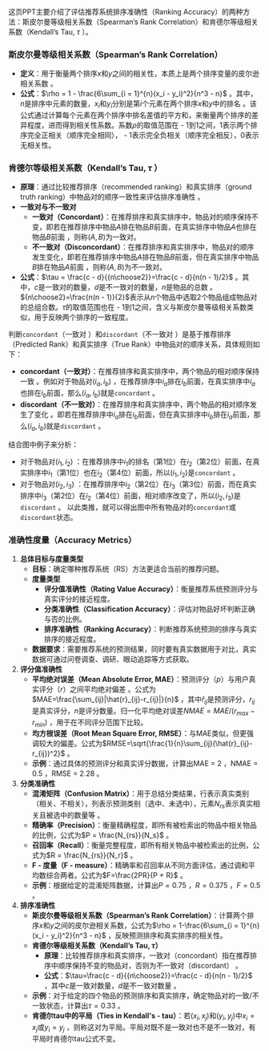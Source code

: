 
这页PPT主要介绍了评估推荐系统排序准确性（Ranking Accuracy）的两种方法：斯皮尔曼等级相关系数（Spearman’s Rank Correlation）和肯德尔等级相关系数（Kendall’s Tau, $\tau$ ）。

### 斯皮尔曼等级相关系数（Spearman’s Rank Correlation）
- **定义**：用于衡量两个排序$x$和$y$之间的相关性，本质上是两个排序变量的皮尔逊相关系数 。
- **公式**：$\rho = 1 - \frac{6\sum_{i = 1}^{n}(x_i - y_i)^2}{n^3 - n}$ 。其中，$n$是排序中元素的数量，$x_i$和$y_i$分别是第$i$个元素在两个排序$x$和$y$中的排名 。该公式通过计算每个元素在两个排序中排名差值的平方和，来衡量两个排序的差异程度，进而得到相关性系数。系数$\rho$的取值范围在 - 1到1之间，1表示两个排序完全正相关（顺序完全相同）， - 1表示完全负相关（顺序完全相反），0表示无相关性。

### 肯德尔等级相关系数（Kendall’s Tau, $\tau$ ）
- **原理**：通过比较推荐排序（recommended ranking）和真实排序（ground truth ranking）中物品对的顺序一致性来评估排序准确性 。
- **一致对与不一致对**
    - **一致对（Concordant）**：在推荐排序和真实排序中，物品对的顺序保持不变，即若在推荐排序中物品$A$排在物品$B$前面，在真实排序中物品$A$也排在物品$B$前面 ，则称$(A,B)$为一致对。
    - **不一致对（Disconcordant）**：在推荐排序和真实排序中，物品对的顺序发生变化，即若在推荐排序中物品$A$排在物品$B$前面，但在真实排序中物品$B$排在物品$A$前面 ，则称$(A,B)$为不一致对。
- **公式**：$\tau = \frac{c - d}{{n\choose2}}=\frac{c - d}{n(n - 1)/2}$ 。其中，$c$是一致对的数量，$d$是不一致对的数量，$n$是物品的总数 。${n\choose2}=\frac{n(n - 1)}{2}$表示从$n$个物品中选取2个物品组成物品对的总组合数。$\tau$的取值范围也在 - 1到1之间，含义与斯皮尔曼等级相关系数类似，用于反映两个排序的一致程度。 

判断`concordant`（一致对 ）和`discordant`（不一致对 ）是基于推荐排序（Predicted Rank）和真实排序（True Rank）中物品对的顺序关系，具体规则如下：
- **concordant（一致对）**：在推荐排序和真实排序中，两个物品的相对顺序保持一致 。例如对于物品对$(i_a, i_b)$ ，在推荐排序中$i_a$排在$i_b$前面，在真实排序中$i_a$也排在$i_b$前面，那么$(i_a, i_b)$就是`concordant` 。
- **discordant（不一致对）**：在推荐排序和真实排序中，两个物品的相对顺序发生了变化 。即若在推荐排序中$i_a$排在$i_b$前面，但在真实排序中$i_b$排在$i_a$前面，那么$(i_a, i_b)$就是`discordant` 。

结合图中例子来分析：
- 对于物品对$(i_1, i_2)$ ：在推荐排序中$i_1$的排名（第1位）在$i_2$（第2位）前面，在真实排序中$i_1$（第1位）也在$i_2$（第4位）前面，所以$(i_1, i_2)$是`concordant` 。 
- 对于物品对$(i_2, i_3)$ ：在推荐排序中$i_2$（第2位）在$i_3$（第3位）前面，而在真实排序中$i_3$（第2位）在$i_2$（第4位）前面，相对顺序改变了，所以$(i_2, i_3)$是`discordant` 。 以此类推，就可以得出图中所有物品对的`concordant`或`discordant`状态。 


### 准确性度量（Accuracy Metrics）
1. **总体目标与度量类型**
    - **目标**：确定哪种推荐系统（RS）方法更适合当前的推荐问题。
    - **度量类型**
        - **评分值准确性（Rating Value Accuracy）**：衡量推荐系统预测评分与真实评分的接近程度。
        - **分类准确性（Classification Accuracy）**：评估对物品好坏判断正确与否的比例。 
        - **排序准确性（Ranking Accuracy）**：判断推荐系统预测的排序与真实排序的接近程度。
    - **数据要求**：需要推荐系统的预测结果，同时要有真实数据用于对比，真实数据可通过问卷调查、调研、眼动追踪等方式获取。
2. **评分值准确性**
    - **平均绝对误差（Mean Absolute Error, MAE）**：预测评分（$p$）与用户真实评分（$r$）之间平均绝对偏差 。公式为$MAE=\frac{\sum_{ij}|\hat{r}_{ij}-r_{ij}|}{n}$ ，其中$\hat{r}_{ij}$是预测评分，$r_{ij}$是真实评分，$n$是评分数量。归一化平均绝对误差$NMAE = MAE/(r_{max}-r_{min})$ ，用于在不同评分范围下比较。
    - **均方根误差（Root Mean Square Error, RMSE）**：与MAE类似，但更强调较大的偏差。公式为$RMSE=\sqrt{\frac{1}{n}\sum_{ij}(\hat{r}_{ij}-r_{ij})^2}$ 。
    - **示例**：通过具体的预测评分和真实评分数据，计算出MAE = 2 ，NMAE = 0.5 ，RMSE = 2.28 。
3. **分类准确性**
    - **混淆矩阵（Confusion Matrix）**：用于总结分类结果，行表示真实类别（相关、不相关），列表示预测类别（选中、未选中），元素$N_{rs}$表示真实相关且被选中的数量等 。
    - **精确率（Precision）**：衡量精确程度，即所有被检索出的物品中相关物品的比例，公式为$P = \frac{N_{rs}}{N_s}$ 。
    - **召回率（Recall）**：衡量完整程度，即所有相关物品中被检索出的比例，公式为$R = \frac{N_{rs}}{N_r}$ 。
    - **F - 度量（F - measure）**：精确率和召回率从不同方面评估，通过调和平均数综合两者。公式为$F=\frac{2PR}{P + R}$ 。
    - **示例**：根据给定的混淆矩阵数据，计算出$P = 0.75$ ，$R = 0.375$ ，$F = 0.5$ 。
4. **排序准确性**
    - **斯皮尔曼等级相关系数（Spearman’s Rank Correlation）**：计算两个排序$x$和$y$之间的皮尔逊相关系数，公式为$\rho = 1-\frac{6\sum_{i = 1}^{n}(x_i - y_i)^2}{n^3 - n}$ ，反映预测排序和真实排序的相关性。
    - **肯德尔等级相关系数（Kendall’s Tau, $\tau$）**
        - **原理**：比较推荐排序和真实排序，一致对（concordant）指在推荐排序中顺序保持不变的物品对，否则为不一致对（discordant） 。
        - **公式**：$\tau=\frac{c - d}{{n\choose2}}=\frac{c - d}{n(n - 1)/2}$ ，其中$c$是一致对数量，$d$是不一致对数量 。
    - **示例**：对于给定的四个物品的预测排序和真实排序，确定物品对的一致/不一致状态，计算出$\tau = 0.33$ 。
    - **肯德尔tau中的平局（Ties in Kendall's - tau）**：若$(x_i,x_j)$和$(y_i,y_j)$中$x_i = x_j$或$y_i = y_j$ ，则称这对为平局。平局对既不是一致对也不是不一致对，有平局时肯德尔tau公式不变。 



